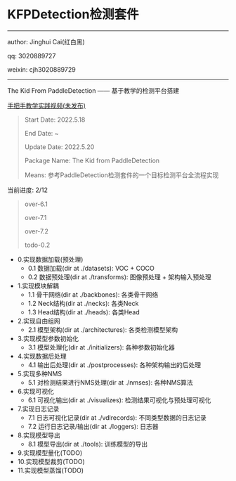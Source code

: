 # KFPDetection检测套件
---
author: Jinghui Cai(红白黑)

qq: 3020889727

weixin: cjh3020889729

---
The Kid From PaddleDetection —— 基于教学的检测平台搭建

<a href="https://space.bilibili.com/97078476" target="_blank">手把手教学实践视频(未发布)</a>

> Start Date: 2022.5.18
>
> End Date: ~
>
> Update Date: 2022.5.20
>
>
> Package Name: The Kid from PaddleDetection
> 
> Means: 参考PaddleDetection检测套件的一个目标检测平台全流程实现

当前进度: 2/12
> over-6.1
> 
> over-7.1
> 
> over-7.2
> 
> todo-0.2

- 0.实现数据加载(预处理)
    - 0.1 数据加载(dir at ./datasets): VOC + COCO
    - 0.2 数据预处理(dir at ./transforms): 图像预处理 + 架构输入预处理
- 1.实现模块解耦
    - 1.1 骨干网络(dir at ./backbones): 各类骨干网络
    - 1.2 Neck结构(dir at ./necks): 各类Neck
    - 1.3 Head结构(dir at ./heads): 各类Head
- 2.实现自由组网
    - 2.1 模型架构(dir at ./architectures): 各类检测模型架构
- 3.实现模型参数初始化
    - 3.1 模型处理化(dir at ./initializers): 各种参数初始化器
- 4.实现数据后处理
    - 4.1 输出后处理(dir at ./postprocesses): 各种架构输出的后处理
- 5.实现多种NMS
    - 5.1 对检测结果进行NMS处理(dir at ./nmses): 各种NMS算法
- 6.实现可视化
    - 6.1 可视化输出(dir at ./visualizes): 检测结果可视化与预处理可视化
- 7.实现日志记录
    - 7.1 日志可视化记录(dir at ./vdlrecords): 不同类型数据的日志记录
    - 7.2 运行日志记录/输出(dir at ./loggers): 日志器
- 8.实现模型导出
    - 8.1 模型导出(dir at ./tools): 训练模型的导出
- 9.实现模型量化(TODO)
- 10.实现模型裁剪(TODO)
- 11.实现模型蒸馏(TODO)